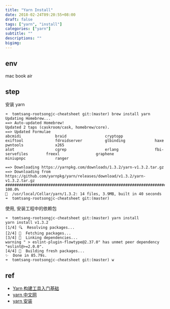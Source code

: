 ```yaml
---
title: "Yarn Install"
date: 2018-02-24T09:20:55+08:00
draft: false
tags: ["yarn", "install"]
categories: ["yarn"]
subtitle: ""
descriptions: ""
bigimg:
---
```


## env

mac book air

## step

安装 yarn

```
➜  tomtsang-rootsongjc-cheatsheet git:(master) brew install yarn
Updating Homebrew...
==> Auto-updated Homebrew!
Updated 2 taps (caskroom/cask, homebrew/core).
==> Updated Formulae
abcmidi               braid                 cryptopp              exiftool              fdroidserver          glbinding             haxe                  pwntools              x265
alot                  cgrep                 erlang                fbi-servefiles        freexl                graphene              miniupnpc             ranger

==> Downloading https://yarnpkg.com/downloads/1.3.2/yarn-v1.3.2.tar.gz
==> Downloading from https://github.com/yarnpkg/yarn/releases/download/v1.3.2/yarn-v1.3.2.tar.gz
######################################################################## 100.0%
🍺  /usr/local/Cellar/yarn/1.3.2: 14 files, 3.9MB, built in 40 seconds
➜  tomtsang-rootsongjc-cheatsheet git:(master) 
```

使用, 安装工程中的依赖包

```
➜  tomtsang-rootsongjc-cheatsheet git:(master) yarn install
yarn install v1.3.2
[1/4] 🔍  Resolving packages...
[2/4] 🚚  Fetching packages...
[3/4] 🔗  Linking dependencies...
warning " > eslint-plugin-flowtype@2.37.0" has unmet peer dependency "eslint@>=2.0.0".
[4/4] 📃  Building fresh packages...
✨  Done in 85.79s.
➜  tomtsang-rootsongjc-cheatsheet git:(master) w
```


## ref

- [Yarn 构建工具入门基础](https://www.jianshu.com/p/f1d96bdc545b)
- [yarn 中文网](https://yarn.bootcss.com/)
- [yarn 安装](https://yarn.bootcss.com/docs/install.html)
